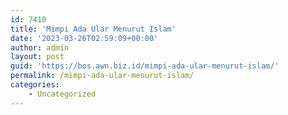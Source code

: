 ```yaml
---
id: 7410
title: 'Mimpi Ada Ular Menurut Islam'
date: '2023-03-26T02:59:09+00:00'
author: admin
layout: post
guid: 'https://bos.awn.biz.id/mimpi-ada-ular-menurut-islam/'
permalink: /mimpi-ada-ular-menurut-islam/
categories:
    - Uncategorized
---
```


